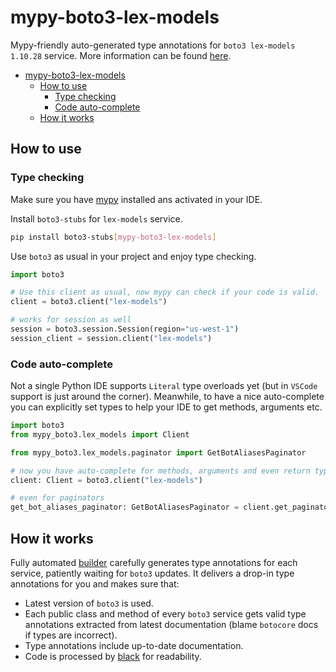 # mypy-boto3-lex-models

Mypy-friendly auto-generated type annotations for `boto3 lex-models 1.10.28` service.
More information can be found [here](https://github.com/vemel/mypy_boto3).

- [mypy-boto3-lex-models](#mypy-boto3-lex-models)
  - [How to use](#how-to-use)
    - [Type checking](#type-checking)
    - [Code auto-complete](#code-auto-complete)
  - [How it works](#how-it-works)

## How to use

### Type checking

Make sure you have [mypy](https://github.com/python/mypy) installed ans activated in your IDE.

Install `boto3-stubs` for `lex-models` service.

```bash
pip install boto3-stubs[mypy-boto3-lex-models]
```

Use `boto3` as usual in your project and enjoy type checking.

```python
import boto3

# Use this client as usual, now mypy can check if your code is valid.
client = boto3.client("lex-models")

# works for session as well
session = boto3.session.Session(region="us-west-1")
session_client = session.client("lex-models")

```

### Code auto-complete

Not a single Python IDE supports `Literal` type overloads yet (but in `VSCode` support is just around the corner).
Meanwhile, to have a nice auto-complete you can explicitly set types to help your IDE to get methods, arguments etc.

```python
import boto3
from mypy_boto3.lex_models import Client

from mypy_boto3.lex_models.paginator import GetBotAliasesPaginator

# now you have auto-complete for methods, arguments and even return types
client: Client = boto3.client("lex-models")

# even for paginators
get_bot_aliases_paginator: GetBotAliasesPaginator = client.get_paginator("get_bot_aliases")
```

## How it works

Fully automated [builder](https://github.com/vemel/mypy_boto3) carefully generates
type annotations for each service, patiently waiting for `boto3` updates. It delivers
a drop-in type annotations for you and makes sure that:

- Latest version of `boto3` is used.
- Each public class and method of every `boto3` service gets valid type annotations
  extracted from latest documentation (blame `botocore` docs if types are incorrect).
- Type annotations include up-to-date documentation.
- Code is processed by [black](https://github.com/psf/black) for readability.